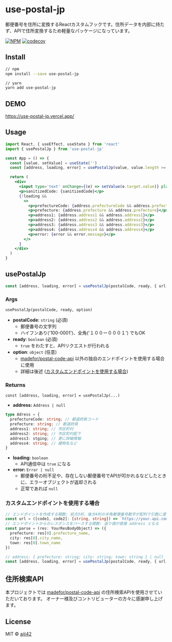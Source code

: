 # use-postal-jp

郵便番号を住所に変換するReactカスタムフックです。住所データを内部に持たず、APIで住所変換するため軽量なパッケージになっています。

[![NPM](https://img.shields.io/npm/v/use-postal-jp.svg)](https://www.npmjs.com/package/use-postal-jp) [![codecov](https://codecov.io/gh/aiji42/use-postal-jp/branch/main/graph/badge.svg?token=CODQMUB6KL)](https://codecov.io/gh/aiji42/use-postal-jp)

## Install

```bash
// npm
npm install --save use-postal-jp

// yarn
yarn add use-postal-jp
```

## DEMO

https://use-postal-jp.vercel.app/

## Usage

```jsx
import React, { useEffect, useState } from 'react'
import { usePostalJp } from 'use-postal-jp'

const App = () => {
  const [value, setValue] = useState('')
  const [address, loading, error] = usePostalJp(value, value.length >= 7)

  return (
    <div>
      <input type='text' onChange={(e) => setValue(e.target.value)} placeholder='Plz input postal code!' />
      <p>sanitizedCode: {sanitizedCode}</p>
      {!loading &&
        <>
          <p>prefectureCode: {address.prefectureCode && address.prefectureCode}</p>
          <p>prefecture: {address.prefecture && address.prefecture}</p>
          <p>address1: {address.address1 && address.address1}</p>
          <p>address2: {address.address2 && address.address2}</p>
          <p>address3: {address.address3 && address.address3}</p>
          <p>address4: {address.address4 && address.address4}</p>
          <p>error: {error && error.message}</p>
        </>
      }
    </div>
  )
}
```

## usePostalJp

```ts
const [address, loading, error] = usePostalJp(postalCode, ready, { url, parse })
```

### Args
`usePostalJp(postalCode, ready, option)`


- __postalCode__: `string` (必須)
    - 郵便番号の文字列
    - ハイフンあり('100-0001')、全角('１００ー０００１') でもOK
- __ready__: `boolean` (必須) 
    - `true` をわたすと、APIリクエストが行われる
- __option__: `object` (任意) 
    - [madefor/postal-code-api](https://github.com/madefor/postal-code-api) 以外の独自のエンドポイントを使用する場合に使用
    - 詳細は後述 ([カスタムエンドポイントを使用する場合](#カスタムエンドポイントを使用する場合))

### Returns
`const [address, loading, error] = usePostalJp(...)`
- __address:__ `Address | null`
```ts
type Adress = {
  prefectureCode: string; // 都道府県コード
  prefecture: string; // 都道府県
  address1: string; // 市区町村
  address2: string; // 市区町村配下
  address3: stging; // 更に詳細情報
  address4: string; // 建物名など
}
```
- __loading:__ `boolean`
    - API通信中は `true` になる
- __error:__ `Error | null`
    - 郵便番号の桁不足や、存在しない郵便番号でAPIが叩かれるなどしたときに、エラーオブジェクトが返却される
    - 正常であれば `null`

### カスタムエンドポイントを使用する場合

```ts
// エンドポイントを作成する関数: 前方3桁、後方4桁の半角郵便番号数字が配列で引数に渡される
const url = ([code1, code2]: [string, string]) => `https://your.api.com/api?postal_code=${code1}-${code1}`
// エンドポイントからのレスポンスをパースする関数: 返り値が直接 address となる
const parse = (res: YourResBodyObject) => ({
  prefecture: res[0].prefecture_name,
  city: res[0].city_name,
  town: res[0].town_name
})

// address: { prefecture: string; city: string; town: string } | null
const [address, loading, error] = usePostalJp(postalCode, ready, { url, parse })
```

## 住所検索API

本プロジェクトでは [madefor/postal-code-api](https://github.com/madefor/postal-code-api) の住所検索APIを使用させていただいております。
オーナー様及びコントリビューターの方々に感謝申し上げます。

## License

MIT © [aiji42](https://github.com/aiji42)
